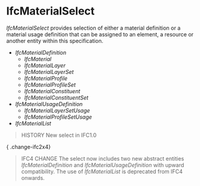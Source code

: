 # IfcMaterialSelect

_IfcMaterialSelect_ provides selection of either a material definition or a material usage definition that can be assigned to an element, a resource or another entity within this specification.

* _IfcMaterialDefinition_
    * _IfcMaterial_
    * _IfcMaterialLayer_
    * _IfcMaterialLayerSet_
    * _IfcMaterialProfile_
    * _IfcMaterialProfileSet_
    * _IfcMaterialConstituent_
    * _IfcMaterialConstituentSet_
* _IfcMaterialUsageDefinition_
    * _IfcMaterialLayerSetUsage_
    * _IfcMaterialProfileSetUsage_
* _IfcMaterialList_

> HISTORY New select in IFC1.0

{ .change-ifc2x4}
> IFC4 CHANGE The select now includes two new abstract entities _IfcMaterialDefinition_ and _IfcMaterialUsageDefinition_ with upward compatibility. The use of _IfcMaterialList_ is deprecated from IFC4 onwards.
